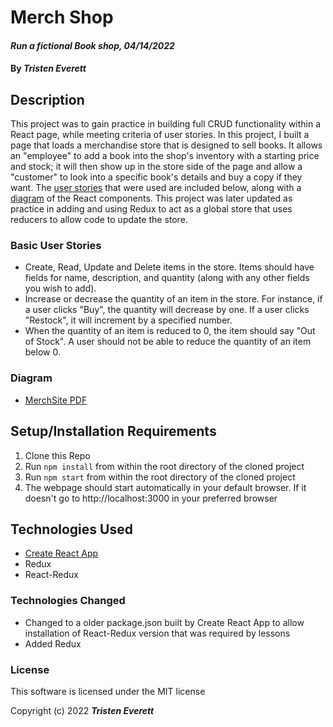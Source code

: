 # Merch Shop

#### _Run a fictional Book shop, 04/14/2022_

#### By _**Tristen Everett**_

## Description

This project was to gain practice in building full CRUD functionality within a React page, while meeting criteria of user stories. In this project, I built a page that loads a merchandise store that is designed to sell books. It allows an "employee" to add a book into the shop's inventory with a starting price and stock; it will then show up in the store side of the page and allow a "customer" to look into a specific book's details and buy a copy if they want. The [user stories](#basic-user-stories) that were used are included below, along with a [diagram](#diagram) of the React components.
This project was later updated as practice in adding and using Redux to act as a global store that uses reducers to allow code to update the store.

### Basic User Stories

* Create, Read, Update and Delete items in the store. Items should have fields for name, description, and quantity (along with any other fields you wish to add).
* Increase or decrease the quantity of an item in the store. For instance, if a user clicks "Buy", the quantity will decrease by one. If a user clicks "Restock", it will increment by a specified number.
* When the quantity of an item is reduced to 0, the item should say "Out of Stock". A user should not be able to reduce the quantity of an item below 0.

### Diagram

* [MerchSite PDF](./MerchSite.pdf)

## Setup/Installation Requirements

1. Clone this Repo
2. Run `npm install` from within the root directory of the cloned project
3. Run `npm start` from within the root directory of the cloned project
4. The webpage should start automatically in your default browser. If it doesn't go to http://localhost:3000 in your preferred browser

## Technologies Used

* [Create React App](https://github.com/facebook/create-react-app)
* Redux
* React-Redux

### Technologies Changed

* Changed to a older package.json built by Create React App to allow installation of React-Redux version that was required by lessons
* Added Redux

### License

This software is licensed under the MIT license

Copyright (c) 2022 **_Tristen Everett_**